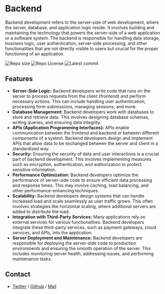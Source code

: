 # Backend
Backend development refers to the server-side of web development, where the server, database, and application logic reside. It involves building and maintaining the technology that powers the server-side of a web application or a software system. The backend is responsible for handling data storage, business logic, user authentication, server-side processing, and other functionalities that are not directly visible to users but crucial for the proper functioning of an application.

![Repo size](https://img.shields.io/github/repo-size/sakhi-4096/alx-backend)
![Repo License](https://img.shields.io/github/license/sakhi-4096/alx-backend.svg)
![Latest commit](https://img.shields.io/github/last-commit/sakhi-4096/alx-backend/main?style=round-square)

## Features
* **Server-Side Logic:** Backend developers write code that runs on the server to process requests from the client (frontend) and perform necessary actions. This can include handling user authentication, processing form submissions, managing sessions, and more.
* **Database Management:** Backend developers work with databases to store and retrieve data. This involves designing database schemas, writing queries, and ensuring data integrity.
* **APIs (Application Programming Interfaces):** APIs enable communication between the frontend and backend or between different components of a system. Backend developers design and implement APIs that allow data to be exchanged between the server and client in a standardized way.
* **Security:** Ensuring the security of data and user interactions is a crucial part of backend development. This involves implementing measures such as encryption, authentication, and authorization to protect sensitive information.
* **Performance  Optimization:** Backend developers optimize the performance of server-side code to ensure efficient data processing and response times. This may involve caching, load balancing, and other performance-enhancing techniques.
* **Scalability:** Backend developers design systems that can handle increased load and scale seamlessly as user traffic grows. This often involves strategies like horizontal scaling, where additional servers are added to distribute the load.
* **Integration with Third-Party Services:** Many applications rely on external services for various functionalities. Backend developers integrate these third-party services, such as payment gateways, cloud services, and APIs, into the application.
* **Server Deployment and Maintenance:** Backend developers are responsible for deploying the server-side code to production environments and ensuring the smooth operation of the server. This includes monitoring server health, addressing issues, and performing maintenance tasks.


## Contact
 * [Twitter](https://www.twitter.com/sakhilelindah) / [Github](https://github.com/sakhi-4096) / [Mail](mailto:sakhilelindah@protonmail.com)
